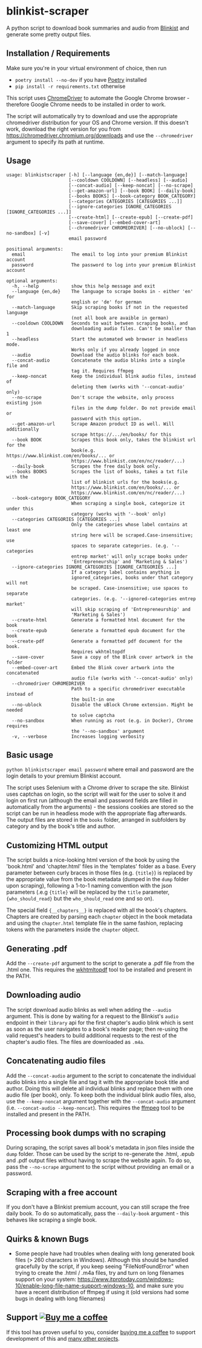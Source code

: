# blinkist-scraper

A python script to download book summaries and audio from [Blinkist](https://www.blinkist.com/) and generate some pretty output files.

## Installation / Requirements

Make sure you're in your virtual environment of choice, then run
- `poetry install --no-dev` if you have [Poetry](https://python-poetry.org/) installed
- `pip install -r requirements.txt` otherwise

This script uses [ChromeDriver](chromedriver.chromium.org) to automate the Google Chrome browser - therefore Google Chrome needs to be installed in order to work.

The script will automatically try to download and use the appropriate chromedriver distribution for your OS and Chrome version. If this doesn't work, download the right version for you from https://chromedriver.chromium.org/downloads and use the `--chromedriver` argument to specify its path at runtime.

## Usage

```text
usage: blinkistscraper [-h] [--language {en,de}] [--match-language]
                       [--cooldown COOLDOWN] [--headless] [--audio]
                       [--concat-audio] [--keep-noncat] [--no-scrape]
                       [--get-amazon-url] [--book BOOK] [--daily-book]
                       [--books BOOKS] [--book-category BOOK_CATEGORY]
                       [--categories CATEGORIES [CATEGORIES ...]]
                       [--ignore-categories IGNORE_CATEGORIES [IGNORE_CATEGORIES ...]]
                       [--create-html] [--create-epub] [--create-pdf]
                       [--save-cover] [--embed-cover-art] 
                       [--chromedriver CHROMEDRIVER] [--no-ublock] [--no-sandbox] [-v]
                       email password

positional arguments:
  email                 The email to log into your premium Blinkist account
  password              The password to log into your premium Blinkist account

optional arguments:
  -h, --help            show this help message and exit
  --language {en,de}    The language to scrape books in - either 'en' for
                        english or 'de' for german
  --match-language      Skip scraping books if not in the requested language
                        (not all book are avaible in german)
  --cooldown COOLDOWN   Seconds to wait between scraping books, and
                        downloading audio files. Can't be smaller than 1
  --headless            Start the automated web browser in headless mode.
                        Works only if you already logged in once
  --audio               Download the audio blinks for each book.
  --concat-audio        Concatenate the audio blinks into a single file and
                        tag it. Requires ffmpeg
  --keep-noncat         Keep the individual blink audio files, instead of
                        deleting them (works with '--concat-audio' only)
  --no-scrape           Don't scrape the website, only process existing json
                        files in the dump folder. Do not provide email or
                        password with this option.
  --get-amazon-url      Scrape Amazon product ID as well. Will additionally
                        scrape https://.../en/books/ for this
  --book BOOK           Scrapes this book only, takes the blinkist url for the
                        book(e.g. https://www.blinkist.com/en/books/... or
                        https://www.blinkist.com/en/nc/reader/...)
  --daily-book          Scrapes the free daily book only.
  --books BOOKS         Scrapes the list of books, takes a txt file with the
                        list of blinkist urls for the books(e.g.
                        https://www.blinkist.com/en/books/... or
                        https://www.blinkist.com/en/nc/reader/...)
  --book-category BOOK_CATEGORY
                        When scraping a single book, categorize it under this
                        category (works with '--book' only)
  --categories CATEGORIES [CATEGORIES ...]
                        Only the categories whose label contains at least one
                        string here will be scraped.Case-insensitive; use
                        spaces to separate categories. (e.g. '--categories
                        entrep market' will only scrape books under
                        'Entrepreneurship' and 'Marketing & Sales')
  --ignore-categories IGNORE_CATEGORIES [IGNORE_CATEGORIES ...]
                        If a category label contains anything in
                        ignored_categories, books under that category will not
                        be scraped. Case-insensitive; use spaces to separate
                        categories. (e.g. '--ignored-categories entrep market'
                        will skip scraping of 'Entrepreneurship' and
                        'Marketing & Sales')
  --create-html         Generate a formatted html document for the book
  --create-epub         Generate a formatted epub document for the book
  --create-pdf          Generate a formatted pdf document for the book.
                        Requires wkhtmltopdf
  --save-cover          Save a copy of the Blink cover artwork in the folder
  --embed-cover-art     Embed the Blink cover artwork into the concatenated
                        audio file (works with '--concat-audio' only)
  --chromedriver CHROMEDRIVER
                        Path to a specific chromedriver executable instead of
                        the built-in one
  --no-ublock           Disable the uBlock Chrome extension. Might be needed
                        to solve captcha
  --no-sandbox          When running as root (e.g. in Docker), Chrome requires
                        the '--no-sandbox' argument       
  -v, --verbose         Increases logging verbosity
```

## Basic usage
`python blinkistscraper email password` where email and password are the login details to your premium Blinkist account.

The script uses Selenium with a Chrome driver to scrape the site. Blinkist uses captchas on login, so the script will wait for the user to solve it and login on first run (although the email and password fields are filled in automatically from the arguments)  - the sessions cookies are stored so the script can be run in headless mode with the appropriate flag afterwards. The output files are stored in the `books` folder, arranged in subfolders by category and by the book's title and author.

## Customizing HTML output
The script builds a nice-looking html version of the book by using the 'book.html' and 'chapter.html' files in the 'templates' folder as a base. Every parameter between curly braces in those files (e.g. `{title}`) is replaced by the appropriate value from the book metadata (dumped in the `dump` folder upon scraping), following a 1-to-1 naming convention with the json parameters (.e.g `{title}` will be replaced by the `title` parameter, `{who_should_read}` but the `who_should_read` one and so on).

The special field `{__chapters__}` is replaced with all the book's chapters. Chapters are created by parsing each `chapter` object in the book metadata and using the `chapter.html` template file in the same fashion, replacing tokens with the parameters inside the `chapter` object.

## Generating .pdf
Add the `--create-pdf` argument to the script to generate a .pdf file from the .html one. This requires the [wkhtmltopdf](https://wkhtmltopdf.org/) tool to be installed and present in the PATH.

## Downloading audio
The script download audio blinks as well when adding the `--audio` argument. This is done by waiting for a request to the Blinkist's `audio` endpoint in their `library` api for the first chapter's audio blink which is sent as soon as the user navigates to a book's reader page; then re-using the valid request's headers to build additional requests to the rest of the chapter's audio files. The files are downloaded as `.m4a`.

## Concatenating audio files
Add the `--concat-audio` argument to the script to concatenate the individual audio blinks into a single file and tag it with the appropriate book title and author. Doing this will delete all individual blinks and replace them with one audio file (per book), only. To keep both the individual blink audio files, also, use the `--keep-noncat` argument together with the `--concat-audio` argument (i.e. `--concat-audio --keep-noncat`). This requires the [ffmpeg](https://www.ffmpeg.org/) tool to be installed and present in the PATH.

## Processing book dumps with no scraping
During scraping, the script saves all book's metadata in json files inside the `dump` folder. Those can be used by the script to re-generate the .html, .epub and .pdf output files without having to scrape the website again. To do so, pass the `--no-scrape` argument to the script without providing an email or a password.

## Scraping with a free account
If you don't have a Blinkist premium account, you can still scrape the free daily book. To do so automatically, pass the `--daily-book` argument - this behaves like scraping a single book.

## Quirks & known Bugs
- Some people have had troubles when dealing with long generated book files (> 260 characters in Windows). Although this should be handled gracefully by the script, if you keep seeing "FileNotFoundError" when trying to create the .html / .m4a files, try and turn on long filenames support on your system: https://www.itprotoday.com/windows-10/enable-long-file-name-support-windows-10, and make sure you have a recent distribution of ffmpeg if using it (old versions had some bugs in dealing with long filenames)

## Support [![Buy me a coffee](https://img.shields.io/badge/-buy%20me%20a%20coffee-lightgrey?style=flat&logo=buy-me-a-coffee&color=FF813F&logoColor=white "Buy me a coffee")](https://www.buymeacoffee.com/leoncvlt)
If this tool has proven useful to you, consider [buying me a coffee](https://www.buymeacoffee.com/leoncvlt) to support development of this and [many other projects](https://github.com/leoncvlt?tab=repositories).
